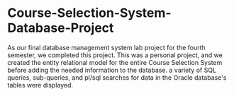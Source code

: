# Course-Selection-System-Database-Project
As our final database management system lab project for the fourth semester, we completed this project. This was a personal project, and we created the entity relational model for the entire Course Selection System before adding the needed information to the database. a variety of SQL queries, sub-queries, and pl/sql searches for data in the Oracle database's tables were displayed.
